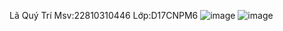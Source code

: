 Lã Quý Trí
Msv:22810310446
Lớp:D17CNPM6
![image](https://github.com/user-attachments/assets/9d8d3ac4-f23f-4620-8a22-f4db0bb5bb3f)
![image](https://github.com/user-attachments/assets/807c4ca5-098e-4319-a3cb-46d59b46a138)
